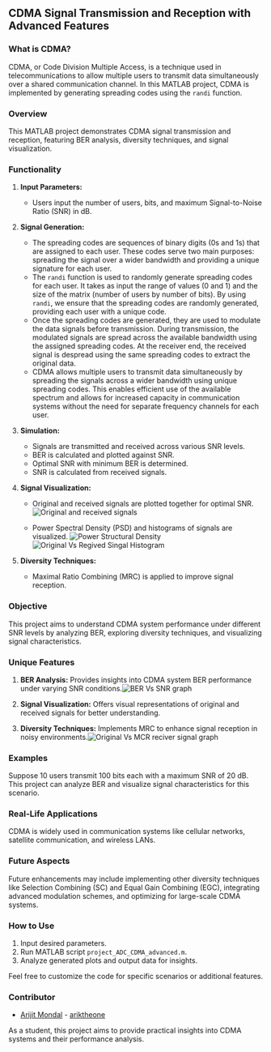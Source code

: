 ## CDMA Signal Transmission and Reception with Advanced Features

### What is CDMA?
CDMA, or Code Division Multiple Access, is a technique used in telecommunications to allow multiple users to transmit data simultaneously over a shared communication channel. In this MATLAB project, CDMA is implemented by generating spreading codes using the `randi` function.

### Overview
This MATLAB project demonstrates CDMA signal transmission and reception, featuring BER analysis, diversity techniques, and signal visualization.

### Functionality
1. **Input Parameters:**
   - Users input the number of users, bits, and maximum Signal-to-Noise Ratio (SNR) in dB.

2. **Signal Generation:**
   - The spreading codes are sequences of binary digits (0s and 1s) that are assigned to each user. These codes serve two main purposes: spreading the signal over a wider bandwidth and providing a unique signature for each user.
   - The `randi` function is used to randomly generate spreading codes for each user. It takes as input the range of values (0 and 1) and the size of the matrix (number of users by number of bits). By using `randi`, we ensure that the spreading codes are randomly generated, providing each user with a unique code.
   - Once the spreading codes are generated, they are used to modulate the data signals before transmission. During transmission, the modulated signals are spread across the available bandwidth using the assigned spreading codes. At the receiver end, the received signal is despread using the same spreading codes to extract the original data.
   - CDMA allows multiple users to transmit data simultaneously by spreading the signals across a wider bandwidth using unique spreading codes. This enables efficient use of the available spectrum and allows for increased capacity in communication systems without the need for separate frequency channels for each user.

3. **Simulation:**
   - Signals are transmitted and received across various SNR levels.
   - BER is calculated and plotted against SNR.
   - Optimal SNR with minimum BER is determined.
   - SNR is calculated from received signals.

4. **Signal Visualization:**
   - Original and received signals are plotted together for optimal SNR.
     ![Original and received signals](/CDMA_output_images/Figure_2.png)
     
   - Power Spectral Density (PSD) and histograms of signals are visualized.
     ![Power Structural Density](CDMA_output_images/Figure_3.png)
     ![Original Vs Regived Singal Histogram](CDMA_output_images/Figure_4.png)

5. **Diversity Techniques:**
   - Maximal Ratio Combining (MRC) is applied to improve signal reception.

### Objective
This project aims to understand CDMA system performance under different SNR levels by analyzing BER, exploring diversity techniques, and visualizing signal characteristics.

### Unique Features
1. **BER Analysis:** Provides insights into CDMA system BER performance under varying SNR conditions.![BER Vs SNR graph](/CDMA_output_images/Figure_1.png)
   
2. **Signal Visualization:** Offers visual representations of original and received signals for better understanding.

3. **Diversity Techniques:** Implements MRC to enhance signal reception in noisy environments.![Original Vs MCR reciver signal graph](/CDMA_output_images/Figure_5.png)

### Examples
Suppose 10 users transmit 100 bits each with a maximum SNR of 20 dB. This project can analyze BER and visualize signal characteristics for this scenario.

### Real-Life Applications
CDMA is widely used in communication systems like cellular networks, satellite communication, and wireless LANs.

### Future Aspects
Future enhancements may include implementing other diversity techniques like Selection Combining (SC) and Equal Gain Combining (EGC), integrating advanced modulation schemes, and optimizing for large-scale CDMA systems.

### How to Use
1. Input desired parameters.
2. Run MATLAB script `project_ADC_CDMA_advanced.m`.
3. Analyze generated plots and output data for insights.

Feel free to customize the code for specific scenarios or additional features.

### Contributor
- [Arijit Mondal](https://github.com/ariktheone) - [ariktheone](https://github.com/ariktheone)
  
As a student, this project aims to provide practical insights into CDMA systems and their performance analysis.
